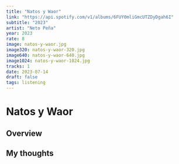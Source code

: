 ```yaml
---
title: "Natos y Waor"
link: "https://api.spotify.com/v1/albums/6FUY0mliGmcUTZDyDgah6I"
subtitle: "2023"
artist: "Neto Peña"
year: 2023
rate: 8
image: natos-y-waor.jpg
image320: natos-y-waor-320.jpg
image640: natos-y-waor-640.jpg
image1024: natos-y-waor-1024.jpg
tracks: 1
date: 2023-07-14
draft: false
tags: listening
---
```


# Natos y Waor

## Overview



## My thoughts
